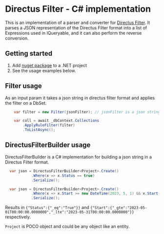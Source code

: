 # Directus Filter - C# implementation
This is an implementation of a parser and converter for  [Directus Filter](https://docs.directus.io/reference/query.html#filter). It parses a JSON representation of the Directus Filter format into a list of Expressions used in IQueryable, and it can also perform the reverse conversion.

## Getting started
1. Add [nuget package](https://www.nuget.org/packages/BccCode.RuleFilterParser/) to a .NET project
2. See the usage examples below.

## Filter usage
As an input param it takes a json string in directus filter format and applies the filter on a DbSet.

```csharp
    var filter = new Filter(jsonFilter); // jsonFilter is a json string representation in a Directus Filter format

    var coll = await _dbContext.Collections
        .ApplyRuleFilter(filter)
        .ToListAsync();

```

## DirectusFilterBuilder usage

DirectusFilterBuilder is a C# implementation for building a json string in a Directus Filter format.

```csharp
  var json = DirectusFilterBuilder<Project>.Create()
            .Where(x => x.Status == true)
            .Serialize();
```
```csharp
  var json = DirectusFilterBuilder<Project>.Create()
            .Where(x => x.Start >= new DateTime(2023, 5, 1) && x.Start <= new DateTime(2023, 5, 31));
            .Serialize();
```
Results in `{"Status":{"_eq":"True"}}` and `{"Start":{"_gte":"2023-05-01T00:00:00.0000000","_lte":"2023-05-31T00:00:00.0000000"}}` respectively.

`Project` is POCO object and could be any object like an entity.
